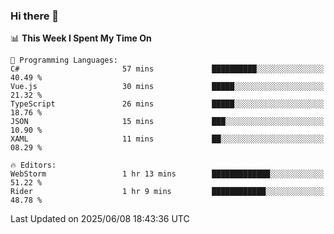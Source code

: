 ### Hi there 👋

<!--
**asdf12303116/asdf12303116** is a ✨ _special_ ✨ repository because its `README.md` (this file) appears on your GitHub profile.

Here are some ideas to get you started:

- 🔭 I’m currently working on ...
- 🌱 I’m currently learning ...
- 👯 I’m looking to collaborate on ...
- 🤔 I’m looking for help with ...
- 💬 Ask me about ...
- 📫 How to reach me: ...
- 😄 Pronouns: ...
- ⚡ Fun fact: ...
-->

<!--START_SECTION:waka-->
📊 **This Week I Spent My Time On** 

```text
💬 Programming Languages: 
C#                       57 mins             ██████████░░░░░░░░░░░░░░░   40.49 % 
Vue.js                   30 mins             █████░░░░░░░░░░░░░░░░░░░░   21.32 % 
TypeScript               26 mins             █████░░░░░░░░░░░░░░░░░░░░   18.76 % 
JSON                     15 mins             ███░░░░░░░░░░░░░░░░░░░░░░   10.90 % 
XAML                     11 mins             ██░░░░░░░░░░░░░░░░░░░░░░░   08.29 % 

🔥 Editors: 
WebStorm                 1 hr 13 mins        █████████████░░░░░░░░░░░░   51.22 % 
Rider                    1 hr 9 mins         ████████████░░░░░░░░░░░░░   48.78 % 
```


 Last Updated on 2025/06/08 18:43:36 UTC
<!--END_SECTION:waka-->
